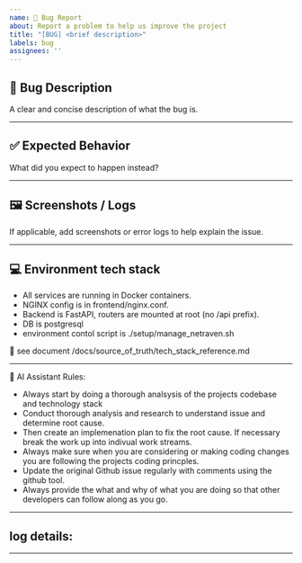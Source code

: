 ```yaml
---
name: 🐛 Bug Report
about: Report a problem to help us improve the project
title: "[BUG] <brief description>"
labels: bug
assignees: ''
---
```


## 🐞 Bug Description

A clear and concise description of what the bug is.

---

## ✅ Expected Behavior

What did you expect to happen instead?

---

## 🖼️ Screenshots / Logs

If applicable, add screenshots or error logs to help explain the issue.

---

## 💻 Environment tech stack

- All services are running in Docker containers.
- NGINX config is in frontend/nginx.conf.
- Backend is FastAPI, routers are mounted at root (no /api prefix).
- DB is postgresql
- environment contol script is ./setup/manage_netraven.sh

📝 see document /docs/source_of_truth/tech_stack_reference.md

---

🤖 AI Assistant Rules:
- Always start by doing a thorough analsysis of the projects codebase and technology stack
- Conduct thorough analysis and research to understand issue and determine root cause.
- Then create an implemenation plan to fix the root cause. If necessary break the work up into indivual work streams.
- Always make sure when you are considering or making coding changes you are following the projects coding princples.
- Update the original Github issue regularly with comments using the github tool.
- Always provide the what and why of what you are doing so that other developers can follow along as you go.

---

## log details:


---